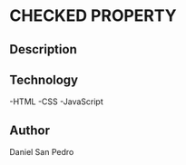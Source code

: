 # CHECKED PROPERTY

## Description

## Technology

-HTML
-CSS
-JavaScript

## Author

Daniel San Pedro
